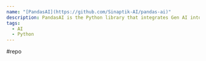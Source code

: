 ```yaml
---
name: "[PandasAI](https://github.com/Sinaptik-AI/pandas-ai)"
description: PandasAI is the Python library that integrates Gen AI into pandas, making data analysis conversational
tags:
  - AI
  - Python
---
```

#repo